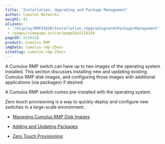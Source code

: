```yaml
---
title: 'Installation, Upgrading and Package Management'
author: Cumulus Networks
weight: 41
aliases:
 - '/display/RMP25ESR/Installation,+Upgrading+and+Package+Management'
 - /pages/viewpage.action?pageId=5116318
pageID: 5116318
product: Cumulus RMP
imgData: cumulus-rmp-25esr
siteSlug: cumulus-rmp-25esr
---
```

A Cumulus RMP switch can have up to two images of the operating system
installed. This section discusses installing new and updating existing
Cumulus RMP disk images, and configuring those images with additional
applications (via packages) if desired.

A Cumulus RMP switch comes pre-installed with the operating system.

Zero touch provisioning is a way to quickly deploy and configure new
switches in a large-scale environment.

  - [Managing Cumulus RMP Disk
    Images](/version/cumulus-rmp-25esr/System-Management/Installation-Upgrading-and-Package-Management/Managing-Cumulus-RMP-Disk-Images)

  - [Adding and Updating
    Packages](/version/cumulus-rmp-25esr/System-Management/Installation-Upgrading-and-Package-Management/Adding-and-Updating-Packages)

  - [Zero Touch
    Provisioning](/version/cumulus-rmp-25esr/System-Management/Installation-Upgrading-and-Package-Management/Zero-Touch-Provisioning)

<article id="html-search-results" class="ht-content" style="display: none;">

</article>

<footer id="ht-footer">

</footer>
